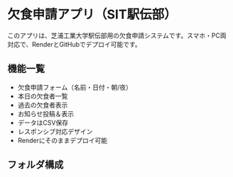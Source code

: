 # 欠食申請アプリ（SIT駅伝部）

このアプリは、芝浦工業大学駅伝部用の欠食申請システムです。スマホ・PC両対応で、RenderとGitHubでデプロイ可能です。

## 機能一覧

- 欠食申請フォーム（名前・日付・朝/夜）
- 本日の欠食者一覧
- 過去の欠食者表示
- お知らせ投稿＆表示
- データはCSV保存
- レスポンシブ対応デザイン
- Renderにそのままデプロイ可能

## フォルダ構成



